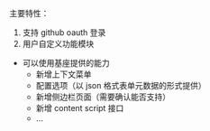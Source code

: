 主要特性：

1. 支持 github oauth 登录
2. 用户自定义功能模块
  - 可以使用基座提供的能力
    - 新增上下文菜单
    - 配置选项（以 json 格式表单元数据的形式提供）
    - 新增侧边栏页面（需要确认能否支持）
    - 新增 content script 接口
    - ...
